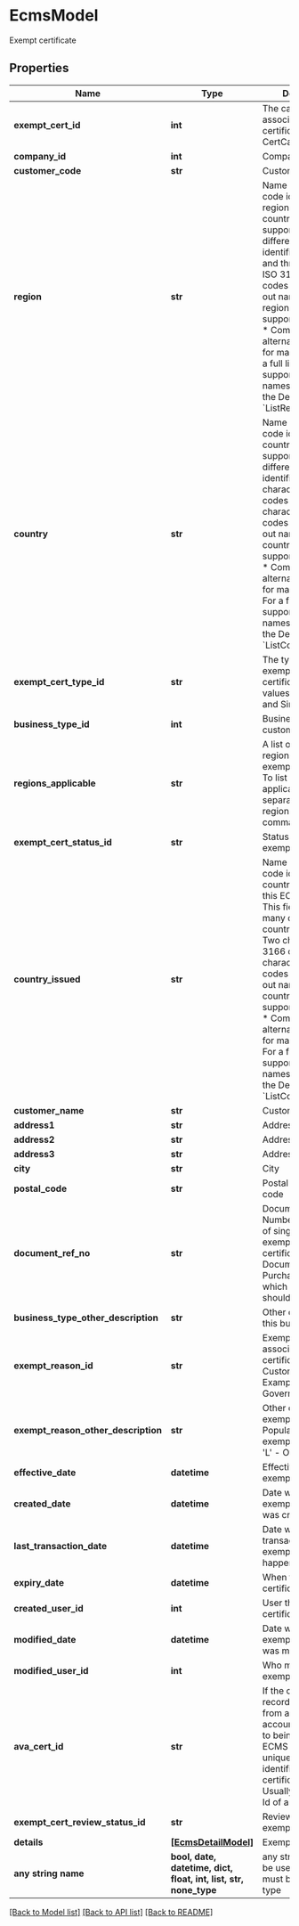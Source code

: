 # EcmsModel

Exempt certificate

## Properties
Name | Type | Description | Notes
------------ | ------------- | ------------- | -------------
**exempt_cert_id** | **int** | The calc_id associated with a certificate in CertCapture. | 
**company_id** | **int** | Company ID | 
**customer_code** | **str** | Customer code | 
**region** | **str** | Name or ISO 3166 code identifying the region within the country.                This field supports many different region identifiers:   * Two and three character ISO 3166 region codes   * Fully spelled out names of the region in ISO supported languages   * Common alternative spellings for many regions                For a full list of all supported codes and names, please see the Definitions API &#x60;ListRegions&#x60;. | 
**country** | **str** | Name or ISO 3166 code identifying the country.                This field supports many different country identifiers:   * Two character ISO 3166 codes   * Three character ISO 3166 codes   * Fully spelled out names of the country in ISO supported languages   * Common alternative spellings for many countries                For a full list of all supported codes and names, please see the Definitions API &#x60;ListCountries&#x60;. | 
**exempt_cert_type_id** | **str** | The type of exemption certificate. Permitted values are: Blanket and Single. | 
**business_type_id** | **int** | Business type the customer belongs to. | 
**regions_applicable** | **str** | A list of applicable regions for this exempt certificate.                To list more than one applicable region, separate the list of region codes with commas. | 
**exempt_cert_status_id** | **str** | Status for this exempt certificate | 
**country_issued** | **str** | Name or ISO 3166 code identifying the country that issued this ECMS certificate.                This field supports many different country identifiers:   * Two character ISO 3166 codes   * Three character ISO 3166 codes   * Fully spelled out names of the country in ISO supported languages   * Common alternative spellings for many countries                For a full list of all supported codes and names, please see the Definitions API &#x60;ListCountries&#x60;. | 
**customer_name** | **str** | Customer name | [optional] 
**address1** | **str** | Address line 1 | [optional] 
**address2** | **str** | Address line 2 | [optional] 
**address3** | **str** | Address line 3 | [optional] 
**city** | **str** | City | [optional] 
**postal_code** | **str** | Postal code / zip code | [optional] 
**document_ref_no** | **str** | Document Reference Number, in the case of single-use exemption certificates, the DocumentCode or PurchaseOrderNo to which the certificate should apply. | [optional] 
**business_type_other_description** | **str** | Other description for this business type | [optional] 
**exempt_reason_id** | **str** | Exempt reason associated with the certificate, coded by CustomerUsageType.  Example: A - Federal Government. | [optional] 
**exempt_reason_other_description** | **str** | Other description for exempt reason i.e. Populated on if exemptReasonId is &#39;L&#39; - Other. | [optional] 
**effective_date** | **datetime** | Effective date for this exempt certificate | [optional] 
**created_date** | **datetime** | Date when this exempt certificate was created | [optional] 
**last_transaction_date** | **datetime** | Date when last transaction with this exempt certificate happened | [optional] [readonly] 
**expiry_date** | **datetime** | When this exempt certificate will expire | [optional] 
**created_user_id** | **int** | User that creates the certificate | [optional] 
**modified_date** | **datetime** | Date when this exempt certificate was modified | [optional] 
**modified_user_id** | **int** | Who modified this exempt certificate | [optional] 
**ava_cert_id** | **str** | If the certificate record was synced from an AvaTax Certs account(as opposed to being entered in ECMS directly),  the unique AvaTax Certs identifier for the certificate record. Usually same as the Id of a Certificate. | [optional] 
**exempt_cert_review_status_id** | **str** | Review status for this exempt certificate | [optional] 
**details** | [**[EcmsDetailModel]**](EcmsDetailModel.md) | Exempt Cert details | [optional] 
**any string name** | **bool, date, datetime, dict, float, int, list, str, none_type** | any string name can be used but the value must be the correct type | [optional]

[[Back to Model list]](../README.md#documentation-for-models) [[Back to API list]](../README.md#documentation-for-api-endpoints) [[Back to README]](../README.md)


